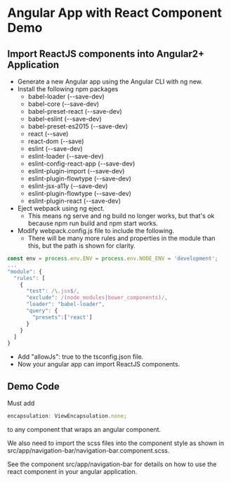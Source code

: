 # Angular App with React Component Demo

## Import ReactJS components into Angular2+ Application

- Generate a new Angular app using the Angular CLI with ng new.
- Install the following npm packages
  - babel-loader (--save-dev)
  - babel-core  (--save-dev)
  - babel-preset-react  (--save-dev)
  - babel-eslint (--save-dev)
  - babel-preset-es2015 (--save-dev)
  - react  (--save)
  - react-dom  (--save)
  - eslint (--save-dev)
  - eslint-loader (--save-dev)
  - eslint-config-react-app (--save-dev)
  - eslint-plugin-import (--save-dev)
  - eslint-plugin-flowtype (--save-dev)
  - eslint-jsx-a11y (--save-dev)
  - eslint-plugin-flowtype (--save-dev)
  - eslint-plugin-react (--save-dev)
- Eject webpack using ng eject.
  - This means ng serve and ng build no longer works, but that's ok because npm run build and npm start works.
- Modify webpack.config.js file to include the following.
  - There will be many more rules and properties in the module than this, but the path is shown for clarity.

```javascript
const env = process.env.ENV = process.env.NODE_ENV = 'development';
...
"module": {
  "rules": [
    {
      "test": /\.jsx$/,
      "exclude": /(node_modules|bower_components)/,
      "loader": "babel-loader",
      "query": {
        "presets":['react']
      }
    }
  ]
}
```

- Add "allowJs": true to the tsconfig.json file.
- Now your angular app can import ReactJS components.

## Demo Code

Must add 

```javascript
encapsulation: ViewEncapsulation.none;
```

to any component that wraps an angular component.

We also need to import the scss files into the component style as shown in src/app/navigation-bar/navigation-bar.component.scss.

See the component src/app/navigation-bar for details on how to use the react component in your angular application.
